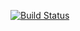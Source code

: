 [![Build Status](https://travis-ci.com/pennsignals/aptos-draft.svg?token=kDZcsygosGgqF2WJJ1jZ&branch=master)](https://travis-ci.com/pennsignals/aptos-draft)
